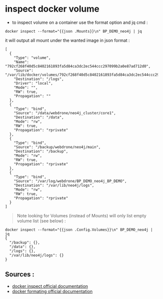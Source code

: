 # inspect docker volume

- to inspect volume on a container use the format option and jq cmd :
```
docker inspect --format="{{json .Mounts}}\n" BP_DEMO_neo4j | jq
```

it will output all mount under the wanted image in json format :
```
[
  {
    "Type": "volume",
    "Name": "792cf268f40d5c8402161893fa5d84ca3dc2ec544ccc297099b2a0e87ad712d0",
    "Source": "/var/lib/docker/volumes/792cf268f40d5c8402161893fa5d84ca3dc2ec544ccc297099b2a0e87ad712d0/_data",
    "Destination": "/logs",
    "Driver": "local",
    "Mode": "",
    "RW": true,
    "Propagation": ""
  },
  {
    "Type": "bind",
    "Source": "/data/webdrone/neo4j_cluster/core1",
    "Destination": "/data",
    "Mode": "rw",
    "RW": true,
    "Propagation": "rprivate"
  },
  {
    "Type": "bind",
    "Source": "/backup/webdrone/neo4j/main",
    "Destination": "/backup",
    "Mode": "rw",
    "RW": true,
    "Propagation": "rprivate"
  },
  {
    "Type": "bind",
    "Source": "/var/log/webdrone/BP_DEMO_neo4j_BP_DEMO",
    "Destination": "/var/lib/neo4j/logs",
    "Mode": "rw",
    "RW": true,
    "Propagation": "rprivate"
  }
]
```

> Note looking for Volumes (instead of Mounts) will only list empty volume list (see below) :

```
docker inspect --format="{{json .Config.Volumes}}\n" BP_DEMO_neo4j | jq
{
  "/backup": {},
  "/data": {},
  "/logs": {},
  "/var/lib/neo4j/logs": {}
}
```

## Sources :

- [docker inspect official documentation](https://docs.docker.com/engine/reference/commandline/inspect/#usage)
- [docker formating official documentation](https://docs.docker.com/config/formatting/)